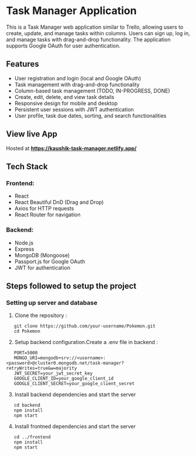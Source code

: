 # Task Manager Application

This is a Task Manager web application similar to Trello, allowing users to create, update, and manage tasks within columns. Users can sign up, log in, and manage tasks with drag-and-drop functionality. The application supports Google OAuth for user authentication.

## Features

- User registration and login (local and Google OAuth)
- Task management with drag-and-drop functionality
- Column-based task management (TODO, IN-PROGRESS, DONE)
- Create, edit, delete, and view task details
- Responsive design for mobile and desktop
- Persistent user sessions with JWT authentication
- User profile, task due dates, sorting, and search functionalities

## View live App

Hosted at **https://kaushik-task-manager.netlify.app/**

## Tech Stack

### Frontend:
- React
- React Beautiful DnD (Drag and Drop)
- Axios for HTTP requests
- React Router for navigation

### Backend:
- Node.js
- Express
- MongoDB (Mongoose)
- Passport.js for Google OAuth
- JWT for authentication


## Steps followed to setup the project

### Setting up server and database

1. Clone the repository :

```(bash)
   git clone https://github.com/your-username/Pokemon.git
   cd Pokemon
```

2. Setup backend configuration.Create a .env file in backend :

```(JSON)
   PORT=5000
   MONGO_URI=mongodb+srv://<username>:<password>@cluster0.mongodb.net/task-manager?retryWrites=true&w=majority
   JWT_SECRET=your_jwt_secret_key
   GOOGLE_CLIENT_ID=your_google_client_id
   GOOGLE_CLIENT_SECRET=your_google_client_secret
```

3. Install backend dependencies and start the server
   
```(bash)
   cd backend
   npm install
   npm start
```
   
4. Install frontned dependencies and start the server
   
```(bash)
   cd ../frontend
   npm install
   npm start
``` 



